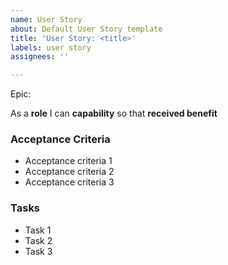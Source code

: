 ```yaml
---
name: User Story
about: Default User Story template
title: 'User Story: <title>'
labels: user story
assignees: ''

---
```


Epic: <epic>

As a **role** I can **capability** so that **received benefit**

### Acceptance Criteria

- Acceptance criteria 1
- Acceptance criteria 2
- Acceptance criteria 3

### Tasks

- Task 1
- Task 2
- Task 3
